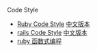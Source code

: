 Code Style

* [Ruby Code Style](https://github.com/bbatsov/ruby-style-guide)  [中文版本](http://ruby-china.org/wiki/coding-style)
* [rails Code Style](https://github.com/JuanitoFatas/rails-style-guide) [中文版本](https://github.com/JuanitoFatas/rails-style-guide/blob/master/README-zhCN.md)
* [ruby 函数式编程](https://github.com/JuanitoFatas/Ruby-Functional-Programming/blob/master/RADME-zhCN.md)




